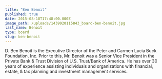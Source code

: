 ```yaml
---
title: "Ben Benoit"
published: true
date: 2015-08-18T17:48:00.000Z
image_path: /uploads/1439920115843_board-ben-benoit.jpg
last_name: Benoit
type: board
slug: ben-benoit
---
```


D. Ben Benoit is the Executive Director of the Peter and Carmen Lucia Buck Foundation, Inc. Prior to this, Mr. Benoit was a Senior Vice President in the Private Bank & Trust Division of U.S. Trust/Bank of America. He has over 30 years of experience assisting individuals and organizations with financial, estate, & tax planning and investment management services.

